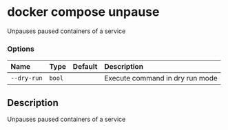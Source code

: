 # docker compose unpause

<!---MARKER_GEN_START-->
Unpauses paused containers of a service

### Options

| Name        | Type   | Default | Description                     |
|:------------|:-------|:--------|:--------------------------------|
| `--dry-run` | `bool` |         | Execute command in dry run mode |


<!---MARKER_GEN_END-->

## Description

Unpauses paused containers of a service
